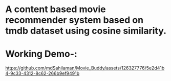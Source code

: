 # A content based movie recommender system based on tmdb dataset using cosine similarity.
# Working Demo-:




https://github.com/mdSahilaman/Movie_Buddy/assets/126327776/5e2d41b4-9c33-4312-8c62-266b9ef9491b

